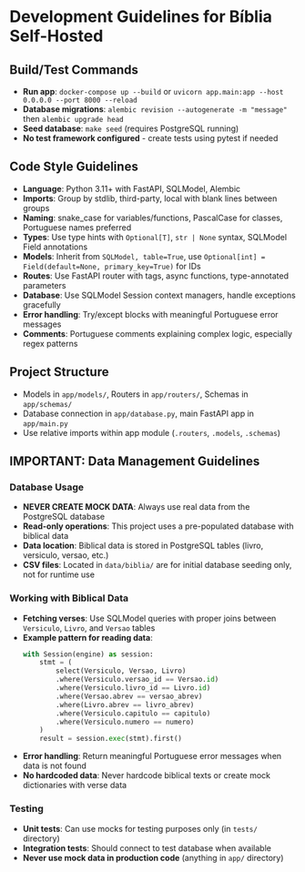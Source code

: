 # Development Guidelines for Bíblia Self-Hosted

## Build/Test Commands
- **Run app**: `docker-compose up --build` or `uvicorn app.main:app --host 0.0.0.0 --port 8000 --reload`
- **Database migrations**: `alembic revision --autogenerate -m "message"` then `alembic upgrade head`
- **Seed database**: `make seed` (requires PostgreSQL running)
- **No test framework configured** - create tests using pytest if needed

## Code Style Guidelines
- **Language**: Python 3.11+ with FastAPI, SQLModel, Alembic
- **Imports**: Group by stdlib, third-party, local with blank lines between groups
- **Naming**: snake_case for variables/functions, PascalCase for classes, Portuguese names preferred
- **Types**: Use type hints with `Optional[T]`, `str | None` syntax, SQLModel Field annotations
- **Models**: Inherit from `SQLModel, table=True`, use `Optional[int] = Field(default=None, primary_key=True)` for IDs
- **Routes**: Use FastAPI router with tags, async functions, type-annotated parameters
- **Database**: Use SQLModel Session context managers, handle exceptions gracefully
- **Error handling**: Try/except blocks with meaningful Portuguese error messages
- **Comments**: Portuguese comments explaining complex logic, especially regex patterns

## Project Structure
- Models in `app/models/`, Routers in `app/routers/`, Schemas in `app/schemas/`
- Database connection in `app/database.py`, main FastAPI app in `app/main.py`
- Use relative imports within app module (`.routers`, `.models`, `.schemas`)

## IMPORTANT: Data Management Guidelines

### Database Usage
- **NEVER CREATE MOCK DATA**: Always use real data from the PostgreSQL database
- **Read-only operations**: This project uses a pre-populated database with biblical data
- **Data location**: Biblical data is stored in PostgreSQL tables (livro, versiculo, versao, etc.)
- **CSV files**: Located in `data/biblia/` are for initial database seeding only, not for runtime use

### Working with Biblical Data
- **Fetching verses**: Use SQLModel queries with proper joins between `Versiculo`, `Livro`, and `Versao` tables
- **Example pattern for reading data**:
  ```python
  with Session(engine) as session:
      stmt = (
          select(Versiculo, Versao, Livro)
          .where(Versiculo.versao_id == Versao.id)
          .where(Versiculo.livro_id == Livro.id)
          .where(Versao.abrev == versao_abrev)
          .where(Livro.abrev == livro_abrev)
          .where(Versiculo.capitulo == capitulo)
          .where(Versiculo.numero == numero)
      )
      result = session.exec(stmt).first()
  ```
- **Error handling**: Return meaningful Portuguese error messages when data is not found
- **No hardcoded data**: Never hardcode biblical texts or create mock dictionaries with verse data

### Testing
- **Unit tests**: Can use mocks for testing purposes only (in `tests/` directory)
- **Integration tests**: Should connect to test database when available
- **Never use mock data in production code** (anything in `app/` directory)